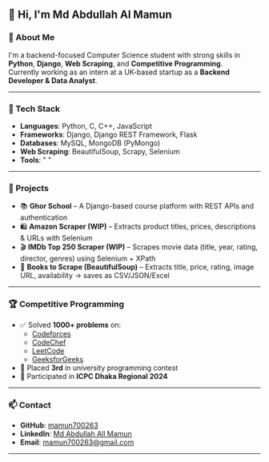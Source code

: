 ## 👋 Hi, I'm Md Abdullah Al Mamun

### 🧠 About Me
I'm a backend-focused Computer Science student with strong skills in **Python**, **Django**, **Web Scraping**, and **Competitive Programming**.  
Currently working as an intern at a UK-based startup as a **Backend Developer & Data Analyst**.

---

### 🔧 Tech Stack
- **Languages**: Python, C, C++, JavaScript  
- **Frameworks**: Django, Django REST Framework, Flask  
- **Databases**: MySQL, MongoDB (PyMongo)  
- **Web Scraping**: BeautifulSoup, Scrapy, Selenium  
- **Tools**: " " 

---

### 🚀 Projects
- 📚 **Ghor School** – A Django-based course platform with REST APIs and authentication  
- 🛍️ **Amazon Scraper (WIP)** – Extracts product titles, prices, descriptions & URLs with Selenium  
- 🎬 **IMDb Top 250 Scraper (WIP)** – Scrapes movie data (title, year, rating, director, genres) using Selenium + XPath  
- 📖 **Books to Scrape (BeautifulSoup)** – Extracts title, price, rating, image URL, availability → saves as CSV/JSON/Excel  

---

### 🏆 Competitive Programming
- ✅ Solved **1000+ problems** on:
  - [Codeforces](https://codeforces.com/profile/mamun700263)  
  - [CodeChef](https://www.codechef.com/users/mamun700263)  
  - [LeetCode](https://leetcode.com/u/mamun700263)  
  - [GeeksforGeeks](https://www.geeksforgeeks.org/user/mamun700263)  
- 🥉 Placed **3rd** in university programming contest  
- 🤝 Participated in **ICPC Dhaka Regional 2024**  

---

### 📫 Contact
- **GitHub**: [mamun700263](https://github.com/mamun700263)  
- **LinkedIn**: [Md Abdullah All Mamun](https://www.linkedin.com/in/md-abdullah-all-mamun)  
- **Email**: mamun700263@gmail.com  

---
